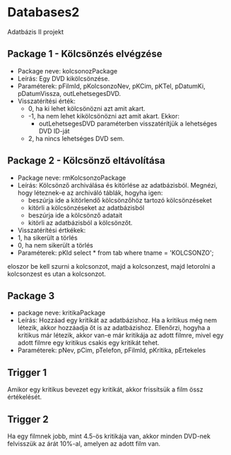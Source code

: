 # Databases2
Adatbázis II projekt

## Package 1 - Kölcsönzés elvégzése

 - Package neve: kolcsonozPackage
 - Leírás: Egy DVD kikölcsönzése.
 - Paraméterek: pFilmId, pKolcsonzoNev, pKCim, pKTel, pDatumKi, pDatumVissza, outLehetsegesDVD.
 - Visszatérítési érték: 
    - 0, ha ki lehet kölcsönözni azt amit akart.
    - -1, ha nem lehet kikölcsönözni azt amit akart. Ekkor:
        - outLehetsegesDVD paraméterben visszatérítjük a lehetséges DVD ID-ját
    - 2, ha nincs lehetséges DVD sem.

## Package 2 - Kölcsönző eltávolítása

 - Package neve: rmKolcsonzoPackage
 - Leírás: Kölcsönző archiválása és kitörlése az adatbázisból. Megnézi, hogy léteznek-e az archiváló táblák, hogyha igen:
   - beszúrja ide a kitörlendő kölcsönzőhöz tartozó kölcsönzéseket
   - kitörli a kölcsönzéseket az adatbázisból
   - beszúrja ide a kölcsönző adatait
   - kitörli az adatbázisból a kölcsönzőt.
  - Visszatérítési értkékek:
   - 1, ha sikerült a törlés
   - 0, ha nem sikerült a törlés
 - Paraméterek: pKId
select * from tab where tname = 'KOLCSONZO';

eloszor be kell szurni a kolcsonzot, majd a kolcsonzest, majd letorolni a kolcsonzest es utan a kolcsonzot.

## Package 3 

 - package neve: kritikaPackage
 - Leírás: Hozzáad egy kritikát az adatbázishoz. Ha a kritikus még nem létezik, akkor hozzáadja őt is az adatbázishoz. Ellenőrzi, hogyha a kritikus már létezik, akkor van-e már kritikája az adott filmre, mivel egy adott filmre egy kritikus csakis egy kritikát tehet.
 - Paraméterek: pNev, pCim, pTelefon, pFilmId, pKritika, pErtekeles

## Trigger 1

Amikor egy kritikus bevezet egy kritikát, akkor frissítsük a film össz értékelését.

## Trigger 2

Ha egy filmnek jobb, mint 4.5-ös kritikája van, akkor minden DVD-nek felvisszük az árát 10%-al, amelyen az adott film van.